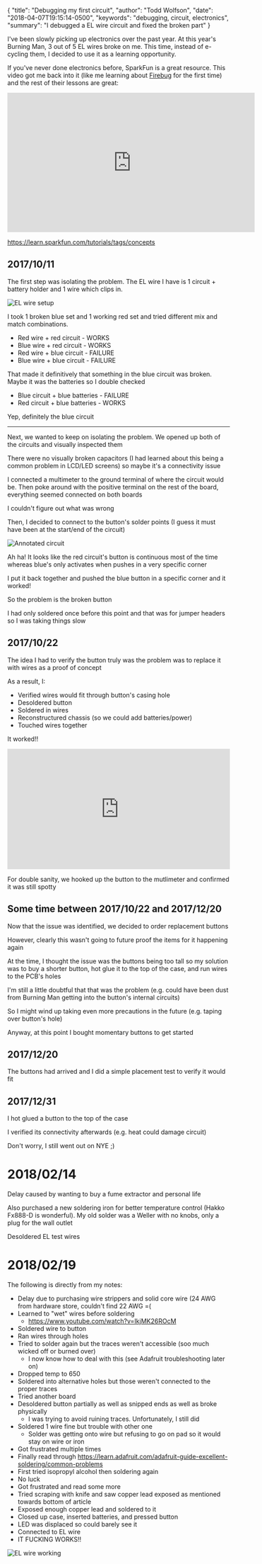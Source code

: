 {
  "title": "Debugging my first circuit",
  "author": "Todd Wolfson",
  "date": "2018-04-07T19:15:14-0500",
  "keywords": "debugging, circuit, electronics",
  "summary": "I debugged a EL wire circuit and fixed the broken part"
}

I've been slowly picking up electronics over the past year. At this year's Burning Man, 3 out of 5 EL wires broke on me. This time, instead of e-cycling them, I decided to use it as a learning opportunity.

If you've never done electronics before, SparkFun is a great resource. This video got me back into it (like me learning about [Firebug][] for the first time) and the rest of their lessons are great:

<iframe width="560" height="315" src="https://www.youtube.com/embed/SLkPtmnglOI" frameborder="0" allow="autoplay; encrypted-media" allowfullscreen></iframe>

<https://learn.sparkfun.com/tutorials/tags/concepts>

[Firebug]: https://getfirebug.com/

## 2017/10/11
The first step was isolating the problem. The EL wire I have is 1 circuit + battery holder and 1 wire which clips in.

![EL wire setup](/public/images/articles/debugging-my-first-circuit/el-wire-annotated.jpg)

I took 1 broken blue set and 1 working red set and tried different mix and match combinations.

- Red wire + red circuit - WORKS
- Blue wire + red circuit - WORKS
- Red wire + blue circuit - FAILURE
- Blue wire + blue circuit - FAILURE

That made it definitively that something in the blue circuit was broken. Maybe it was the batteries so I double checked

- Blue circuit + blue batteries - FAILURE
- Red circuit + blue batteries - WORKS

Yep, definitely the blue circuit

-----------------------

Next, we wanted to keep on isolating the problem. We opened up both of the circuits and visually inspected them

There were no visually broken capacitors (I had learned about this being a common problem in LCD/LED screens) so maybe it's a connectivity issue

I connected a multimeter to the ground terminal of where the circuit would be. Then poke around with the positive terminal on the rest of the board, everything seemed connected on both boards

I couldn't figure out what was wrong

Then, I decided to connect to the button's solder points (I guess it must have been at the start/end of the circuit)

![Annotated circuit](/public/images/articles/debugging-my-first-circuit/circuit-annotated.jpg)

Ah ha! It looks like the red circuit's button is continuous most of the time whereas blue's only activates when pushes in a very specific corner

I put it back together and pushed the blue button in a specific corner and it worked!

So the problem is the broken button

I had only soldered once before this point and that was for jumper headers so I was taking things slow

## 2017/10/22
The idea I had to verify the button truly was the problem was to replace it with wires as a proof of concept

As a result, I:

- Verified wires would fit through button's casing hole
- Desoldered button
- Soldered in wires
- Reconstructured chassis (so we could add batteries/power)
- Touched wires together

It worked!!

<div style="position:relative;padding-bottom:54%;margin-bottom:1em;"><iframe src="https://gfycat.com/ifr/AngelicJealousCurassow" frameborder="0" scrolling="no" width="100%" height="100%" style="position:absolute;top:0;left:0" allowfullscreen></iframe></div>

For double sanity, we hooked up the button to the mutlimeter and confirmed it was still spotty

## Some time between 2017/10/22 and 2017/12/20
Now that the issue was identified, we decided to order replacement buttons

However, clearly this wasn't going to future proof the items for it happening again

At the time, I thought the issue was the buttons being too tall so my solution was to buy a shorter button, hot glue it to the top of the case, and run wires to the PCB's holes

I'm still a little doubtful that that was the problem (e.g. could have been dust from Burning Man getting into the button's internal circuits)

So I might wind up taking even more precautions in the future (e.g. taping over button's hole)

Anyway, at this point I bought momentary buttons to get started

## 2017/12/20
The buttons had arrived and I did a simple placement test to verify it would fit

## 2017/12/31
I hot glued a button to the top of the case

I verified its connectivity afterwards (e.g. heat could damage circuit)

Don't worry, I still went out on NYE ;)

# 2018/02/14
Delay caused by wanting to buy a fume extractor and personal life

Also purchased a new soldering iron for better temperature control (Hakko Fx888-D is wonderful). My old solder was a Weller with no knobs, only a plug for the wall outlet

Desoldered EL test wires

# 2018/02/19
The following is directly from my notes:

- Delay due to purchasing wire strippers and solid core wire (24 AWG from hardware store, couldn't find 22 AWG =(
- Learned to "wet" wires before soldering
    - https://www.youtube.com/watch?v=IkjMK26ROcM
- Soldered wire to button
- Ran wires through holes
- Tried to solder again but the traces weren't accessible (soo much wicked off or burned over)
    - I now know how to deal with this (see Adafruit troubleshooting later on)
- Dropped temp to 650
- Soldered into alternative holes but those weren't connected to the proper traces
- Tried another board
- Desoldered button partially as well as snipped ends as well as broke physically
    - I was trying to avoid ruining traces. Unfortunately, I still did
- Soldered 1 wire fine but trouble with other one
    - Solder was getting onto wire but refusing to go on pad so it would stay on wire or iron
- Got frustrated multiple times
- Finally read through https://learn.adafruit.com/adafruit-guide-excellent-soldering/common-problems
- First tried isopropyl alcohol then soldering again
- No luck
- Got frustrated and read some more
- Tried scraping with knife and saw copper lead exposed as mentioned towards bottom of article
- Exposed enough copper lead and soldered to it
- Closed up case, inserted batteries, and pressed button
- LED was displaced so could barely see it
- Connected to EL wire
- IT FUCKING WORKS!!

![EL wire working](/public/images/articles/debugging-my-first-circuit/el-wire-working.jpg)

